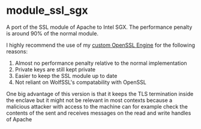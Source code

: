 # module_ssl_sgx
A port of the SSL module of Apache to Intel SGX. The performance penalty is around 90% of the normal module.

I highly recommend the use of my [custom OpenSSL Engine](https://github.com/andreluis034/sgx-keystore.openssl-engine) for the following reasons:
1. Almost no performance penalty relative to the normal implementation
2. Private keys are still kept private
3. Easier to keep the SSL module up to date
4. Not reliant on WolfSSL's compatability with OpenSSL

One big advantage of this version is that it keeps the TLS termination inside the enclave but it might not be relevant in most contexts because a malicious attacker with access to the machine can for example check the contents of the sent and receives messages on the read and write handles of Apache 
